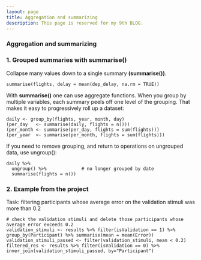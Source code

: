 ```yaml
---
layout: page
title: Aggregation and summarizing
description: This page is reserved for my 9th BLOG.
---
```


### Aggregation and summarizing

### 1. Grouped summaries with summarise()
Collapse many values down to a single summary **(summarise())**.

```
summarise(flights, delay = mean(dep_delay, na.rm = TRUE))
```

With **summarise()** one can use aggregate functions.
When you group by multiple variables, each summary peels off one level of the grouping. That makes it easy to progressively roll up a dataset:

```
daily <- group_by(flights, year, month, day)
(per_day   <- summarise(daily, flights = n()))
(per_month <- summarise(per_day, flights = sum(flights)))
(per_year  <- summarise(per_month, flights = sum(flights)))
```


If you need to remove grouping, and return to operations on ungrouped data, use ungroup():
```
daily %>%
  ungroup() %>%             # no longer grouped by date
  summarise(flights = n())
```

### 2. Example from the project
Task: filtering participants whose average error on the validation stimuli was more than 0.2
```
# check the validation stimuli and delete those participants whose average error exceeds 0.2
validation_stimuli <- results %>% filter(isValidation == 1) %>% group_by(Participant) %>% summarise(mean = mean(Error))
validation_stimuli_passed <- filter(validation_stimuli, mean < 0.2)
filtered_res <- results %>% filter(isValidation == 0) %>% inner_join(validation_stimuli_passed, by="Participant")
```

